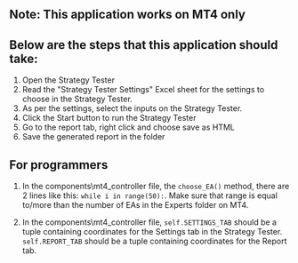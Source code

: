 ## Note: This application works on MT4 only

## Below are the steps that this application should take:
1. Open the Strategy Tester
2. Read the "Strategy Tester Settings" Excel sheet for the settings to choose in the Strategy Tester.
3. As per the settings, select the inputs on the Strategy Tester.
4. Click the Start button to run the Strategy Tester
5. Go to the report tab, right click and choose save as HTML
6. Save the generated report in the folder

## For programmers
1. In the components\mt4_controller file, the `choose_EA()` method, there are 2 lines like this: `while i in range(50):`. Make sure that range is equal to/more than the number of EAs in the Experts folder on MT4.

2. In the components\mt4_controller file, `self.SETTINGS_TAB` should be a tuple containing coordinates for the Settings tab in the Strategy Tester. `self.REPORT_TAB` should be a tuple containing coordinates for the Report tab.